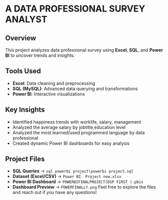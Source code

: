 # A DATA PROFESSIONAL SURVEY ANALYST  

## Overview  
This project analyzes data professional survey using **Excel**, **SQL**, and **Power BI** to uncover trends and insights.  

## Tools Used  
- **Excel**: Data cleaning and preprocessing  
- **SQL (MySQL)**: Advanced data querying and transformations  
- **Power BI**: Interactive visualizations  

## Key Insights  
- Identified happiness trends with worklife, salary, management
- Analyzed the average salary by jobtitle,education level
- Analyzed the most learned/used programmed language by data professional   
- Created dynamic Power BI dashboards for easy analysis  

##  Project Files  
- **SQL Queries** → `sql powerbi project\powerbi project.sql`  
- **Dataset (Excel/CSV)** → `Power BI  Project new.xlsx`  
- **Power BI Dashboard** → `POWERBIFINALPROJECT(DSP FIRST ).pbix`  
- **Dashboard Preview** → `POWERFINALLY.png`
 Feel free to explore the files and reach out if you have any questions!  
